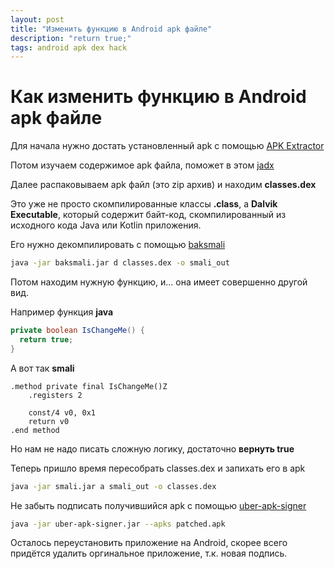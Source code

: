 ```yaml
---
layout: post
title: "Изменить функцию в Android apk файле"
description: "return true;"
tags: android apk dex hack
---
```


# Как изменить функцию в Android apk файле

Для начала нужно достать установленный apk с помощью [APK Extractor](https://4pda.to/forum/index.php?showtopic=645313)

Потом изучаем содержимое apk файла, поможет в этом [jadx](https://github.com/skylot/jadx)

Далее распаковываем apk файл (это zip архив) и находим **classes.dex**

Это уже не просто скомпилированные классы **.class**, а **Dalvik Executable**, который содержит байт-код, скомпилированный из исходного кода Java или Kotlin приложения.

Его нужно декомпилировать с помощью [baksmali](https://github.com/JesusFreke/smali/wiki)

```bash
java -jar baksmali.jar d classes.dex -o smali_out
```

Потом находим нужную функцию, и... она имеет совершенно другой вид.

Например функция **java**
```java
private boolean IsChangeMe() {
  return true;
}
```

А вот так **smali**
```smali
.method private final IsChangeMe()Z
    .registers 2

    const/4 v0, 0x1
    return v0
.end method
```

Но нам не надо писать сложную логику, достаточно **вернуть true**

Теперь пришло время пересобрать classes.dex и запихать его в apk
```bash
java -jar smali.jar a smali_out -o classes.dex
```

Не забыть подписать получившийся apk с помощью [uber-apk-signer](https://github.com/patrickfav/uber-apk-signer)
```bash
java -jar uber-apk-signer.jar --apks patched.apk
```

Осталось переустановить приложение на Android, скорее всего придётся удалить оргинальное приложение, т.к. новая подпись.